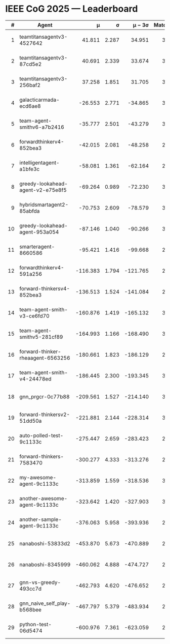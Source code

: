 # IEEE CoG 2025 — Leaderboard

| # | Agent | μ | σ | μ − 3σ | Matches | Updated |
|---:|---|---:|---:|---:|---:|---|
| 1 | teamtitansagentv3-4527642 | 41.811 | 2.287 | 34.951 | 3460 | 2025-08-18 12:53 |
| 2 | teamtitansagentv3-87cd5e2 | 40.691 | 2.339 | 33.674 | 3072 | 2025-08-18 12:53 |
| 3 | teamtitansagentv3-256baf2 | 37.258 | 1.851 | 31.705 | 3352 | 2025-08-18 12:53 |
| 4 | galacticarmada-ecd6ae8 | -26.553 | 2.771 | -34.865 | 3380 | 2025-08-18 12:53 |
| 5 | team-agent-smithv6-a7b2416 | -35.777 | 2.501 | -43.279 | 3140 | 2025-08-18 12:53 |
| 6 | forwardthinkerv4-852bea3 | -42.015 | 2.081 | -48.258 | 2570 | 2025-08-18 12:53 |
| 7 | intelligentagent-a1bfe3c | -58.081 | 1.361 | -62.164 | 2618 | 2025-08-18 12:53 |
| 8 | greedy-lookahead-agent-v2-e75e8f5 | -69.264 | 0.989 | -72.230 | 3196 | 2025-08-18 12:53 |
| 9 | hybridsmartagent2-85abfda | -70.753 | 2.609 | -78.579 | 3055 | 2025-08-18 12:53 |
| 10 | greedy-lookahead-agent-953a054 | -87.146 | 1.040 | -90.266 | 3096 | 2025-08-18 12:53 |
| 11 | smarteragent-8660586 | -95.421 | 1.416 | -99.668 | 2897 | 2025-08-18 12:53 |
| 12 | forwardthinkerv4-591a256 | -116.383 | 1.794 | -121.765 | 2829 | 2025-08-18 12:53 |
| 13 | forward-thinkersv4-852bea3 | -136.513 | 1.524 | -141.084 | 2501 | 2025-08-18 12:53 |
| 14 | team-agent-smith-v3-ce6fd70 | -160.876 | 1.419 | -165.132 | 3592 | 2025-08-18 12:53 |
| 15 | team-agent-smithv5-281cf89 | -164.993 | 1.166 | -168.490 | 3200 | 2025-08-18 12:53 |
| 16 | forward-thinker-rheaagent-6563256 | -180.661 | 1.823 | -186.129 | 2982 | 2025-08-18 12:53 |
| 17 | team-agent-smith-v4-24478ed | -186.445 | 2.300 | -193.345 | 3392 | 2025-08-18 12:53 |
| 18 | gnn_prgcr-0c77b88 | -209.561 | 1.527 | -214.140 | 3290 | 2025-08-18 12:53 |
| 19 | forward-thinkersv2-51dd50a | -221.881 | 2.144 | -228.314 | 3162 | 2025-08-18 12:53 |
| 20 | auto-polled-test-9c1133c | -275.447 | 2.659 | -283.423 | 2580 | 2025-08-18 12:53 |
| 21 | forward-thinkers-7583470 | -300.277 | 4.333 | -313.276 | 2860 | 2025-08-18 12:53 |
| 22 | my-awesome-agent-9c1133c | -313.859 | 1.559 | -318.536 | 3460 | 2025-08-18 12:53 |
| 23 | another-awesome-agent-9c1133c | -323.642 | 1.420 | -327.903 | 3560 | 2025-08-18 12:53 |
| 24 | another-sample-agent-9c1133c | -376.063 | 5.958 | -393.936 | 2960 | 2025-08-18 12:53 |
| 25 | nanaboshi-53833d2 | -453.870 | 5.673 | -470.889 | 2580 | 2025-08-18 12:53 |
| 26 | nanaboshi-8345999 | -460.062 | 4.888 | -474.727 | 2780 | 2025-08-18 12:53 |
| 27 | gnn-vs-greedy-493cc7d | -462.793 | 4.620 | -476.652 | 2640 | 2025-08-18 12:53 |
| 28 | gnn_naive_self_play-b568bee | -467.797 | 5.379 | -483.934 | 2760 | 2025-08-18 12:53 |
| 29 | python-test-06d5474 | -600.976 | 7.361 | -623.059 | 2490 | 2025-08-18 12:53 |
